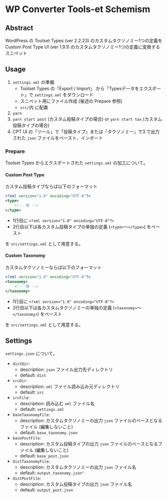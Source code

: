 # WP Converter Tools-et Schemism

## Abstract

WordPress の Toolset Types (ver 2.2.23) のカスタムタクソノミー1つの定義を Custom Post Type UI (ver 1.9.1) のカスタムタクソノミー1つの定義に変換するスニペット

## Usage

1. `settings.xml` の準備
    - Toolset Types の「Export / Import」 から「Typesデータをエクスポート」で `settings.xml` をダウンロード
    - スニペット用にファイル作成 (後述の Prepare 参照)
    - `src/`内 に配置
2. `yarn`
3. `yarn start post` (カスタム投稿タイプの場合) or `yarn start tax` (カスタム投稿タイプの場合)
4. CPT UI の「ツール」で「投稿タイプ」または「タクソノミー」で3.で出力された `json` ファイルをペースト、インポート

### Prepare

Toolset Types からエクスポートされた `settings.xml` の加工について。

#### Custom Post Type

カスタム投稿タイプならば以下のフォーマット

```xml
<?xml version="1.0" encoding="UTF-8"?>
<type>
    <!-- 略 -->
</type>
```

- 1行目に `<?xml version="1.0" encoding="UTF-8"?>`
- 2行目以下は各カスタム投稿タイプの単独の定義 (`<type>`～`</type>`) をペースト

を `src/settings.xml` として用意する。

#### Custom Taxonomy

カスタムタクソノミーならば以下のフォーマット

```xml
<?xml version="1.0" encoding="UTF-8"?>
<taxonomy>
    <!-- 略 -->
</taxonomy>
```

- 1行目に `<?xml version="1.0" encoding="UTF-8"?>`
- 2行目以下は各カスタムタクソノミーの単独の定義 (`<taxonomy>`～`</taxonomy>`) をペースト

を `src/settings.xml` として用意する。

## Settings

`settings.json` について。

- `distDir`:
    - description: `json` ファイル出力先ディレクトリ
    - default: `dist`
- `srcDir`:
    - description: `xml` ファイル読み込み元ディレクトリ
    - default: `src`
- `srcFile`:
    - description: 読み込む `xml` ファイル名
    - default: `settings.xml`
- `baseTaxonomyFile`:
    - description: カスタムタクソノミーの出力 `json` ファイルのベースとなるファイル (編集しないこと)
    - default: `base_taxonomy.json`
- `basePostFile`:
    - description: カスタム投稿タイプの出力 `json` ファイルのベースとなるファイル (編集しないこと)
    - default: `base_post.json`
- `distTaxonomyFile`:
    - description: カスタムタクソノミーの出力 `json` ファイル名
    - default: `output_taxonomy.json"`
- `distPostFile`:
    - description: カスタム投稿タイプの出力 `json` ファイル名
    - default: `output_post.json`